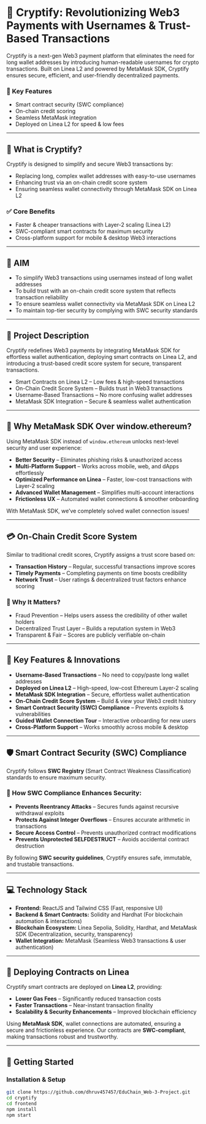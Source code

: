# 🚀 Cryptify: Revolutionizing Web3 Payments with Usernames & Trust-Based Transactions  

Cryptify is a next-gen Web3 payment platform that eliminates the need for long wallet addresses by introducing human-readable usernames for crypto transactions. Built on Linea L2 and powered by MetaMask SDK, Cryptify ensures secure, efficient, and user-friendly decentralized payments.  

### 🔹 Key Features  
- Smart contract security (SWC compliance)  
- On-chain credit scoring  
- Seamless MetaMask integration  
- Deployed on Linea L2 for speed & low fees  

---

## 🔹 What is Cryptify?  
Cryptify is designed to simplify and secure Web3 transactions by:  

- Replacing long, complex wallet addresses with easy-to-use usernames  
- Enhancing trust via an on-chain credit score system  
- Ensuring seamless wallet connectivity through MetaMask SDK on Linea L2  

### ✅ Core Benefits  
- Faster & cheaper transactions with Layer-2 scaling (Linea L2)  
- SWC-compliant smart contracts for maximum security  
- Cross-platform support for mobile & desktop Web3 interactions  

---

## 🎯 AIM  
- To simplify Web3 transactions using usernames instead of long wallet addresses  
- To build trust with an on-chain credit score system that reflects transaction reliability  
- To ensure seamless wallet connectivity via MetaMask SDK on Linea L2  
- To maintain top-tier security by complying with SWC security standards  

---

## 📜 Project Description  
Cryptify redefines Web3 payments by integrating MetaMask SDK for effortless wallet authentication, deploying smart contracts on Linea L2, and introducing a trust-based credit score system for secure, transparent transactions.  

- Smart Contracts on Linea L2 – Low fees & high-speed transactions  
- On-Chain Credit Score System – Builds trust in Web3 transactions  
- Username-Based Transactions – No more confusing wallet addresses  
- MetaMask SDK Integration – Secure & seamless wallet authentication  

---

## 🚀 Why MetaMask SDK Over window.ethereum?  
Using MetaMask SDK instead of `window.ethereum` unlocks next-level security and user experience:  

- **Better Security** – Eliminates phishing risks & unauthorized access  
- **Multi-Platform Support** – Works across mobile, web, and dApps effortlessly  
- **Optimized Performance on Linea** – Faster, low-cost transactions with Layer-2 scaling  
- **Advanced Wallet Management** – Simplifies multi-account interactions  
- **Frictionless UX** – Automated wallet connections & smoother onboarding  

With MetaMask SDK, we’ve completely solved wallet connection issues!  

---

## 💳 On-Chain Credit Score System  
Similar to traditional credit scores, Cryptify assigns a trust score based on:  

- **Transaction History** – Regular, successful transactions improve scores  
- **Timely Payments** – Completing payments on time boosts credibility  
- **Network Trust** – User ratings & decentralized trust factors enhance scoring  

### 🔹 Why It Matters?  
- Fraud Prevention – Helps users assess the credibility of other wallet holders  
- Decentralized Trust Layer – Builds a reputation system in Web3  
- Transparent & Fair – Scores are publicly verifiable on-chain  

---

## 🔑 Key Features & Innovations  
- **Username-Based Transactions** – No need to copy/paste long wallet addresses  
- **Deployed on Linea L2** – High-speed, low-cost Ethereum Layer-2 scaling  
- **MetaMask SDK Integration** – Secure, effortless wallet authentication  
- **On-Chain Credit Score System** – Build & view your Web3 credit history  
- **Smart Contract Security (SWC) Compliance** – Prevents exploits & vulnerabilities  
- **Guided Wallet Connection Tour** – Interactive onboarding for new users  
- **Cross-Platform Support** – Works smoothly across mobile & desktop  

---

## 🛡️ Smart Contract Security (SWC) Compliance  
Cryptify follows **SWC Registry** (Smart Contract Weakness Classification) standards to ensure maximum security.  

### 🚀 How SWC Compliance Enhances Security:  
- **Prevents Reentrancy Attacks** – Secures funds against recursive withdrawal exploits  
- **Protects Against Integer Overflows** – Ensures accurate arithmetic in transactions  
- **Secure Access Control** – Prevents unauthorized contract modifications  
- **Prevents Unprotected SELFDESTRUCT** – Avoids accidental contract destruction  

By following **SWC security guidelines**, Cryptify ensures safe, immutable, and trustable transactions.  

---

## 💻 Technology Stack  
- **Frontend:** ReactJS and Tailwind CSS (Fast, responsive UI)  
- **Backend & Smart Contracts:** Solidity and Hardhat (For blockchain automation & interactions)  
- **Blockchain Ecosystem:** Linea Sepolia, Solidity, Hardhat, and MetaMask SDK (Decentralization, security, transparency)  
- **Wallet Integration:** MetaMask (Seamless Web3 transactions & user authentication)  

---

## 📜 Deploying Contracts on Linea  
Cryptify smart contracts are deployed on **Linea L2**, providing:  

- **Lower Gas Fees** – Significantly reduced transaction costs  
- **Faster Transactions** – Near-instant transaction finality  
- **Scalability & Security Enhancements** – Improved blockchain efficiency  

Using **MetaMask SDK**, wallet connections are automated, ensuring a secure and frictionless experience. Our contracts are **SWC-compliant**, making transactions robust and trustworthy.  

---

## 🚀 Getting Started  

### Installation & Setup  
```sh
git clone https://github.com/dhruv457457/EduChain_Web-3-Project.git
cd cryptify
cd frontend
npm install
npm start
